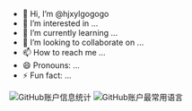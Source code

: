 - 👋 Hi, I’m @hjxylgogogo
- 👀 I’m interested in ...
- 🌱 I’m currently learning ...
- 💞️ I’m looking to collaborate on ...
- 📫 How to reach me ...
- 😄 Pronouns: ...
- ⚡ Fun fact: ...

<!---
hjxylgogogo/hjxylgogogo is a ✨ special ✨ repository because its `README.md` (this file) appears on your GitHub profile.
You can click the Preview link to take a look at your changes.
--->
![GitHub账户信息统计](https://github-stats.ubrong.com/api?username=hjxylgogogo&show_icons=true&theme=tokyonight)
![GitHub账户最常用语言](https://github-stats.ubrong.com/api/top-langs/?username=hjxylgogogo&layout=compact&theme=tokyonight)

